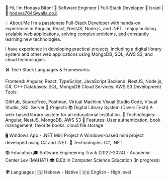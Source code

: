 👋 Hi, I'm Hodaya Biton!
🚀 Software Engineer | Full-Stack Developer
📍 Israel | 📧 hodaya764@walla.co.il

💡 About Me
I’m a passionate Full-Stack Developer with hands-on experience in Angular, React, NestJS, Node.js, and .NET. I enjoy building scalable web applications, solving complex problems, and constantly learning new technologies.

I have experience in developing practical projects, including a digital library system and other web applications using MongoDB, SQL, AWS S3, and cloud technologies.

🛠 Tech Stack
Languages & Frameworks:

Frontend: Angular, React, TypeScript, JavaScript
Backend: NestJS, Node.js, C#, C++
Databases: SQL, MongoDB
Cloud Services: AWS S3
Development Tools:

GitHub, SourceTree, Postman, Virtual Machine
Visual Studio Code, Visual Studio, SQL Server
🌟 Projects
📚 Digital Library System (DiversiTech)
A web-based library system for an educational institution.
🔹 Technologies: Angular, NestJS, MongoDB, AWS S3
🔹 Features: User authentication, book management, favorite books, cloud file storage

🖥 Windows App - .NET Mini Project
A Windows-based mini project developed using C# and .NET.
🔹 Technologies: C#, .NET

📚 Education
🎓 Software Engineering Track (2022-2024) - Academic Center Lev (MAHAT)
🎓 B.Ed in Computer Science Education (In progress)

🌍 Languages
🇮🇱 Hebrew - Native | 🇬🇧 English - High level



<!--
**hodaya03/hodaya03** is a ✨ _special_ ✨ repository because its `README.md` (this file) appears on your GitHub profile.

Here are some ideas to get you started:

- 🔭 I’m currently working on ...
- 🌱 I’m currently learning ...
- 👯 I’m looking to collaborate on ...
- 🤔 I’m looking for help with ...
- 💬 Ask me about ...
- 📫 How to reach me: ...
- 😄 Pronouns: ...
- ⚡ Fun fact: ...
-->
